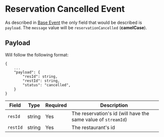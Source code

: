 # Reservation Cancelled Event
As described in [Base Event](../BASE_EVENT.md) the only field that would be described is `payload`. The `message` value will be `reservationCancelled` (**camelCase**).

## Payload
Will follow the following format:
```
{
    ...
    "payload": {
        "resId": string,
        "restId": string,
        "status": "cancelled",
    }
}
```
| Field | Type | Required | Description |
| --- | --- | --- | --- |
| `resId` | string | Yes | The reservation's id (will have the same value of `streamId`) |
| `restId` | string | Yes | The restaurant's id |
